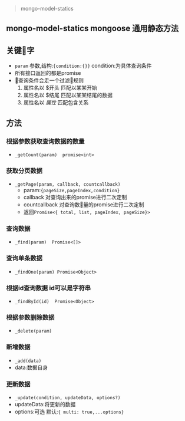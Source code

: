 >  mongo-model-statics
##  mongo-model-statics mongoose 通用静态方法
 

## 关键字
-   `param` 参数,结构:`{condition:{}}` condition:为具体查询条件    
-   所有接口返回的都是promise
-   查询条件会走一个过滤规则 
    1. 属性名以 $开头 匹配以某某开始
    2. 属性名以 $结尾 匹配以某某结尾的数据
    3. 属性名以 $属性$ 匹配包含关系
## 方法 
 

### 根据参数获取查询数据的数量

- `_getCount(param)  promise<int>`

###  获取分页数据
 -  `_getPage(param, callback, countcallback)  `
    -  param:`{pageSize,pageIndex,condition}`
    -  callback   对查询出来的promise进行二次定制
    -  countcallback 对查询数量的promise进行二次定制
    -  返回`Promise<{ total, list, pageIndex, pageSize}>`

### 查询数据

-   `_find(param)  Promise<[]>` 

### 查询单条数据  

-   `_findOne(param) Promise<Object>`

### 根据id查询数据 id可以是字符串   

-   `_findById(id)  Promise<Object>`

### 根据参数删除数据

-   `_delete(param)`

### 新增数据

-   `_add(data)`
-   data:数据自身

### 更新数据

-   `_update(condition, updateData, options?)`
-   updateData:将更新的数据
-   options:可选 默认:`{ multi: true,...options}`